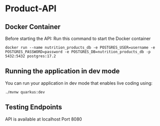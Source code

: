 # Product-API

## Docker Container

Before starting the API:
Run this command to start the Docker container

```shell script
docker run --name nutrition_products_db -e POSTGRES_USER=username -e POSTGRES_PASSWORD=password -e POSTGRES_DB=nutrition_products_db -p 5432:5432 postgres:17.2
```

## Running the application in dev mode

You can run your application in dev mode that enables live coding using:

```shell script
./mvnw quarkus:dev
```

## Testing Endpoints

API is available at localhost Port 8080